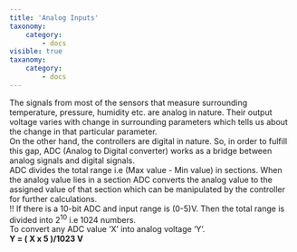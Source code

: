 ```yaml
---
title: 'Analog Inputs'
taxonomy:
    category:
        - docs
visible: true
taxanomy:
    category:
        - docs
---
```


The signals from most of the sensors that measure surrounding temperature, pressure, humidity etc. are analog in nature. Their output voltage varies with change in surrounding parameters which tells us about the change in that particular parameter.  
On the other hand, the controllers are digital in nature. So, in order to fulfill this gap, ADC (Analog to Digital converter) works as a bridge between analog signals and digital signals.  
ADC divides the total range i.e (Max value - Min value) in sections. When the analog value lies in a section ADC converts the analog value to the assigned value of that section which can be manipulated by the controller for further calculations.  
!! If there is a 10-bit ADC and input range is (0-5)V. Then the total range is divided into 2<sup>10</sup> i.e 1024 numbers.  
To convert any ADC value ‘X’ into analog voltage ‘Y’.  
**Y = ( X x 5 )/1023 V**  